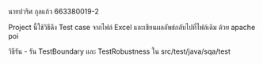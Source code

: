 นายปวริศ กุลแก้ว 663380019-2

Project นี้ใช้วิธีดึง Test case จากไฟล์ Excel และเขียนผลลัพธ์กลับไปที่ไฟล์เดิม ด้วย apache poi

วิธีรัน - รัน TestBoundary และ TestRobustness ใน src/test/java/sqa/test

